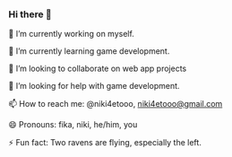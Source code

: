 ### Hi there 👋

🔭 I’m currently working on myself.

🌱 I’m currently learning game development.

👯 I’m looking to collaborate on web app projects

🤔 I’m looking for help with game development.

📫 How to reach me: @niki4etooo, niki4etooo@gmail.com

😄 Pronouns: fika, niki, he/him, you

⚡ Fun fact: Two ravens are flying, especially the left.
